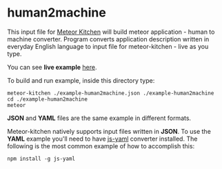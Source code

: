 human2machine
=============

This input file for <a href="http://www.meteorkitchen.com" target="_blank">Meteor Kitchen</a> will build meteor application - human to machine converter.
Program converts application description written in everyday English language to input file for meteor-kitchen - live as you type.

You can see **live example** <a href="http://example-human2machine.meteor.com" target="_blank">here</a>.

To build and run example, inside this directory type:

```
meteor-kitchen ./example-human2machine.json ./example-human2machine
cd ./example-human2machine
meteor
```

**JSON** and **YAML** files are the same example in different formats.

Meteor-kitchen natively supports input files written in **JSON**. To use the **YAML** example you'll need to have <a href="https://www.npmjs.com/package/yaml-js" target="_blank">js-yaml</a> converter installed. The following is the most common example of how to accomplish this:

```
npm install -g js-yaml
```
